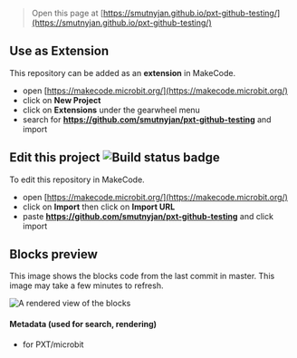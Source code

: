 
> Open this page at [https://smutnyjan.github.io/pxt-github-testing/](https://smutnyjan.github.io/pxt-github-testing/)

## Use as Extension

This repository can be added as an **extension** in MakeCode.

* open [https://makecode.microbit.org/](https://makecode.microbit.org/)
* click on **New Project**
* click on **Extensions** under the gearwheel menu
* search for **https://github.com/smutnyjan/pxt-github-testing** and import

## Edit this project ![Build status badge](https://github.com/smutnyjan/pxt-github-testing/workflows/MakeCode/badge.svg)

To edit this repository in MakeCode.

* open [https://makecode.microbit.org/](https://makecode.microbit.org/)
* click on **Import** then click on **Import URL**
* paste **https://github.com/smutnyjan/pxt-github-testing** and click import

## Blocks preview

This image shows the blocks code from the last commit in master.
This image may take a few minutes to refresh.

![A rendered view of the blocks](https://github.com/smutnyjan/pxt-github-testing/raw/master/.github/makecode/blocks.png)

#### Metadata (used for search, rendering)

* for PXT/microbit
<script src="https://makecode.com/gh-pages-embed.js"></script><script>makeCodeRender("{{ site.makecode.home_url }}", "{{ site.github.owner_name }}/{{ site.github.repository_name }}");</script>
